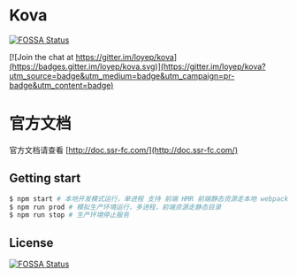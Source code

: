 # Kova
[![FOSSA Status](https://app.fossa.com/api/projects/git%2Bgithub.com%2Floyep%2Fkova.svg?type=shield)](https://app.fossa.com/projects/git%2Bgithub.com%2Floyep%2Fkova?ref=badge_shield)

[![Join the chat at https://gitter.im/loyep/kova](https://badges.gitter.im/loyep/kova.svg)](https://gitter.im/loyep/kova?utm_source=badge&utm_medium=badge&utm_campaign=pr-badge&utm_content=badge)

# 官方文档

官方文档请查看 [http://doc.ssr-fc.com/](http://doc.ssr-fc.com/)

## Getting start

```bash
$ npm start # 本地开发模式运行，单进程 支持 前端 HMR 前端静态资源走本地 webpack 服务
$ npm run prod # 模拟生产环境运行，多进程，前端资源走静态目录
$ npm run stop # 生产环境停止服务
```

## License
[![FOSSA Status](https://app.fossa.com/api/projects/git%2Bgithub.com%2Floyep%2Fkova.svg?type=large)](https://app.fossa.com/projects/git%2Bgithub.com%2Floyep%2Fkova?ref=badge_large)
